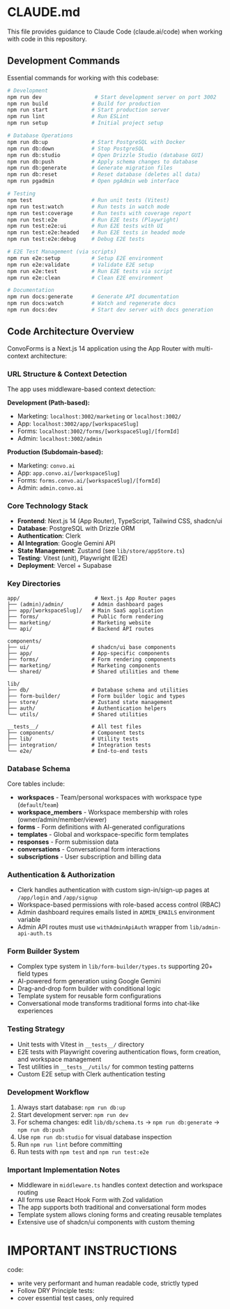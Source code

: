 # CLAUDE.md

This file provides guidance to Claude Code (claude.ai/code) when working with code in this repository.

## Development Commands

Essential commands for working with this codebase:

```bash
# Development
npm run dev                 # Start development server on port 3002
npm run build              # Build for production
npm run start              # Start production server
npm run lint               # Run ESLint
npm run setup              # Initial project setup

# Database Operations
npm run db:up              # Start PostgreSQL with Docker
npm run db:down            # Stop PostgreSQL
npm run db:studio          # Open Drizzle Studio (database GUI)
npm run db:push            # Apply schema changes to database
npm run db:generate        # Generate migration files
npm run db:reset           # Reset database (deletes all data)
npm run pgadmin            # Open pgAdmin web interface

# Testing
npm test                   # Run unit tests (Vitest)
npm run test:watch         # Run tests in watch mode
npm run test:coverage      # Run tests with coverage report
npm run test:e2e           # Run E2E tests (Playwright)
npm run test:e2e:ui        # Run E2E tests with UI
npm run test:e2e:headed    # Run E2E tests in headed mode
npm run test:e2e:debug     # Debug E2E tests

# E2E Test Management (via scripts)
npm run e2e:setup          # Setup E2E environment
npm run e2e:validate       # Validate E2E setup
npm run e2e:test           # Run E2E tests via script
npm run e2e:clean          # Clean E2E environment

# Documentation
npm run docs:generate      # Generate API documentation
npm run docs:watch         # Watch and regenerate docs
npm run docs:dev           # Start dev server with docs generation
```

## Code Architecture Overview

ConvoForms is a Next.js 14 application using the App Router with multi-context architecture:

### URL Structure & Context Detection

The app uses middleware-based context detection:

**Development (Path-based):**

- Marketing: `localhost:3002/marketing` or `localhost:3002/`
- App: `localhost:3002/app/[workspaceSlug]`
- Forms: `localhost:3002/forms/[workspaceSlug]/[formId]`
- Admin: `localhost:3002/admin`

**Production (Subdomain-based):**

- Marketing: `convo.ai`
- App: `app.convo.ai/[workspaceSlug]`
- Forms: `forms.convo.ai/[workspaceSlug]/[formId]`
- Admin: `admin.convo.ai`

### Core Technology Stack

- **Frontend**: Next.js 14 (App Router), TypeScript, Tailwind CSS, shadcn/ui
- **Database**: PostgreSQL with Drizzle ORM
- **Authentication**: Clerk
- **AI Integration**: Google Gemini API
- **State Management**: Zustand (see `lib/store/appStore.ts`)
- **Testing**: Vitest (unit), Playwright (E2E)
- **Deployment**: Vercel + Supabase

### Key Directories

```
app/                        # Next.js App Router pages
├── (admin)/admin/         # Admin dashboard pages
├── app/[workspaceSlug]/   # Main SaaS application
├── forms/                 # Public form rendering
├── marketing/             # Marketing website
└── api/                   # Backend API routes

components/
├── ui/                    # shadcn/ui base components
├── app/                   # App-specific components
├── forms/                 # Form rendering components
├── marketing/             # Marketing components
└── shared/                # Shared utilities and theme

lib/
├── db/                    # Database schema and utilities
├── form-builder/          # Form builder logic and types
├── store/                 # Zustand state management
├── auth/                  # Authentication helpers
└── utils/                 # Shared utilities

__tests__/                 # All test files
├── components/            # Component tests
├── lib/                   # Utility tests
├── integration/           # Integration tests
└── e2e/                   # End-to-end tests
```

### Database Schema

Core tables include:

- **workspaces** - Team/personal workspaces with workspace type (`default`/`team`)
- **workspace_members** - Workspace membership with roles (owner/admin/member/viewer)
- **forms** - Form definitions with AI-generated configurations
- **templates** - Global and workspace-specific form templates
- **responses** - Form submission data
- **conversations** - Conversational form interactions
- **subscriptions** - User subscription and billing data

### Authentication & Authorization

- Clerk handles authentication with custom sign-in/sign-up pages at `/app/login` and `/app/signup`
- Workspace-based permissions with role-based access control (RBAC)
- Admin dashboard requires emails listed in `ADMIN_EMAILS` environment variable
- Admin API routes must use `withAdminApiAuth` wrapper from `lib/admin-api-auth.ts`

### Form Builder System

- Complex type system in `lib/form-builder/types.ts` supporting 20+ field types
- AI-powered form generation using Google Gemini
- Drag-and-drop form builder with conditional logic
- Template system for reusable form configurations
- Conversational mode transforms traditional forms into chat-like experiences

### Testing Strategy

- Unit tests with Vitest in `__tests__/` directory
- E2E tests with Playwright covering authentication flows, form creation, and workspace management
- Test utilities in `__tests__/utils/` for common testing patterns
- Custom E2E setup with Clerk authentication testing

### Development Workflow

1. Always start database: `npm run db:up`
2. Start development server: `npm run dev`
3. For schema changes: edit `lib/db/schema.ts` → `npm run db:generate` → `npm run db:push`
4. Use `npm run db:studio` for visual database inspection
5. Run `npm run lint` before committing
6. Run tests with `npm test` and `npm run test:e2e`

### Important Implementation Notes

- Middleware in `middleware.ts` handles context detection and workspace routing
- All forms use React Hook Form with Zod validation
- The app supports both traditional and conversational form modes
- Template system allows cloning forms and creating reusable templates
- Extensive use of shadcn/ui components with custom theming

# IMPORTANT INSTRUCTIONS

code:

- write very performant and human readable code, strictly typed
- Follow DRY Principle
  tests:
- cover essential test cases, only required
